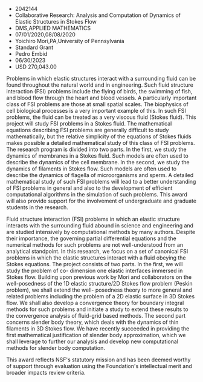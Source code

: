 
* 2042144
* Collaborative Research: Analysis and Computation of Dynamics of Elastic Structures in Stokes Flow
* DMS,APPLIED MATHEMATICS
* 07/01/2020,08/08/2020
* Yoichiro Mori,PA,University of Pennsylvania
* Standard Grant
* Pedro Embid
* 06/30/2023
* USD 270,043.00

Problems in which elastic structures interact with a surrounding fluid can be
found throughout the natural world and in engineering. Such fluid structure
interaction (FSI) problems include the flying of birds, the swimming of fish,
and blood flow through the heart and blood vessels. A particularly important
class of FSI problems are those at small spatial scales. The biophysics of cell
biological processes is a very important example of this. In such FSI problems,
the fluid can be treated as a very viscous fluid (Stokes fluid). This project
will study FSI problems in a Stokes fluid. The mathematical equations describing
FSI problems are generally difficult to study mathematically, but the relative
simplicity of the equations of Stokes fluids makes possible a detailed
mathematical study of this class of FSI problems. The research program is
divided into two parts. In the first, we study the dynamics of membranes in a
Stokes fluid. Such models are often used to describe the dynamics of the cell
membrane. In the second, we study the dynamics of filaments in Stokes flow. Such
models are often used to describe the dynamics of flagella of microorganisms and
sperm. A detailed mathematical study of such FSI problems will lead to a better
understanding of FSI problems in general and also to the development of
efficient computational algorithms in the simulation of such problems. This
award will also provide support for the involvement of undergraduate and
graduate students in the research.

Fluid structure interaction (FSI) problems in which an elastic structure
interacts with the surrounding fluid abound in science and engineering and are
studied intensively by computational methods by many authors. Despite their
importance, the governing partial differential equations and the numerical
methods for such problems are not well-understood from an analytical standpoint.
In this research, we focus on a set of canonical FSI problems in which the
elastic structures interact with a fluid obeying the Stokes equations. The
project consists of two parts. In the first, we will study the problem of co-
dimension one elastic interfaces immersed in Stokes flow. Building upon previous
work by Mori and collaborators on the well-posedness of the 1D elastic
structure/2D Stokes flow problem (Peskin problem), we shall extend the well-
posedness theory to more general and related problems including the problem of a
2D elastic surface in 3D Stokes flow. We shall also develop a convergence theory
for boundary integral methods for such problems and initiate a study to extend
these results to the convergence analysis of fluid-grid based methods. The
second part concerns slender body theory, which deals with the dynamics of thin
filaments in 3D Stokes flow. We have recently succeeded in providing the first
mathematical justification of slender body approximation, which we shall
leverage to further our analysis and develop new computational methods for
slender body computation.

This award reflects NSF's statutory mission and has been deemed worthy of
support through evaluation using the Foundation's intellectual merit and broader
impacts review criteria.
